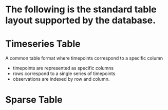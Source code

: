 # The following is the standard table layout supported by the database.

# Timeseries Table
A common table format where timepoints correspond to a specific column

- timepoints are represented as specific columns
- rows correspond to a single series of timepoints
- observations are indexed by row and column.

# Sparse Table